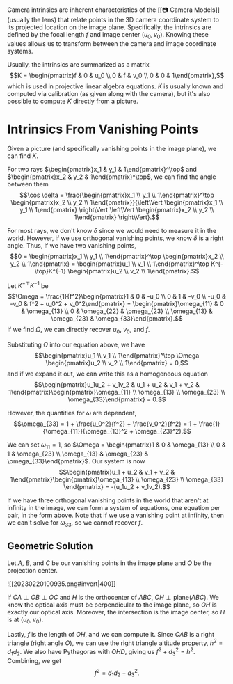 Camera intrinsics are inherent characteristics of the [[📷 Camera Models]] (usually the lens) that relate points in the 3D camera coordinate system to its projected location on the image plane. Specifically, the intrinsics are defined by the focal length $f$ and image center $(u_0, v_0)$. Knowing these values allows us to transform between the camera and image coordinate systems.

Usually, the intrinsics are summarized as a matrix $$K = \begin{pmatrix}f & 0 & u_0 \\ 0 & f & v_0 \\ 0 & 0 & 1\end{pmatrix},$$ which is used in projective linear algebra equations. $K$ is usually known and computed via calibration (as given along with the camera), but it's also possible to compute $K$ directly from a picture.

# Intrinsics From Vanishing Points
Given a picture (and specifically vanishing points in the image plane), we can find $K$.

For two rays $\begin{pmatrix}x_1 & y_1 & 1\end{pmatrix}^\top$ and $\begin{pmatrix}x_2 & y_2 & 1\end{pmatrix}^\top$, we can find the angle between them $$\cos \delta = \frac{\begin{pmatrix}x_1 \\ y_1 \\ 1\end{pmatrix}^\top \begin{pmatrix}x_2 \\ y_2 \\ 1\end{pmatrix}}{\left\Vert \begin{pmatrix}x_1 \\ y_1 \\ 1\end{pmatrix} \right\Vert \left\Vert \begin{pmatrix}x_2 \\ y_2 \\ 1\end{pmatrix} \right\Vert}.$$

For most rays, we don't know $\delta$ since we would need to measure it in the world. However, if we use orthogonal vanishing points, we know $\delta$ is a right angle. Thus, if we have two vanishing points, $$0 = \begin{pmatrix}x_1 \\ y_1 \\ 1\end{pmatrix}^\top \begin{pmatrix}x_2 \\ y_2 \\ 1\end{pmatrix} = \begin{pmatrix}u_1 \\ v_1 \\ 1\end{pmatrix}^\top K^{-\top}K^{-1} \begin{pmatrix}u_2 \\ v_2 \\ 1\end{pmatrix}.$$

Let $K^{-\top}K^{-1}$ be $$\Omega = \frac{1}{f^2}\begin{pmatrix}1 & 0 & -u_0 \\ 0 & 1 & -v_0 \\ -u_0 & -v_0 & f^2 + u_0^2 + v_0^2\end{pmatrix} = \begin{pmatrix}\omega_{11} & 0 & \omega_{13} \\ 0 & \omega_{22} & \omega_{23} \\ \omega_{13} & \omega_{23} & \omega_{33}\end{pmatrix}.$$ If we find $\Omega$, we can directly recover $u_0$, $v_0$, and $f$.

Substituting $\Omega$ into our equation above, we have $$\begin{pmatrix}u_1 \\ v_1 \\ 1\end{pmatrix}^\top \Omega \begin{pmatrix}u_2 \\ v_2 \\ 1\end{pmatrix} = 0,$$ and if we expand it out, we can write this as a homogeneous equation $$\begin{pmatrix}u_1u_2 + v_1v_2 & u_1 + u_2 & v_1 + v_2 & 1\end{pmatrix}\begin{pmatrix}\omega_{11} \\ \omega_{13} \\ \omega_{23} \\ \omega_{33}\end{pmatrix} = 0.$$

However, the quantities for $\omega$ are dependent, $$\omega_{33} = 1 + \frac{u_0^2}{f^2} + \frac{v_0^2}{f^2} = 1 + \frac{1}{\omega_{11}}(\omega_{13}^2 + \omega_{23}^2).$$

We can set $\omega_{11} = 1$, so $\Omega = \begin{pmatrix}1 & 0 & \omega_{13} \\ 0 & 1 & \omega_{23} \\ \omega_{13} & \omega_{23} & \omega_{33}\end{pmatrix}$. Our system is now $$\begin{pmatrix}u_1 + u_2 & v_1 + v_2 & 1\end{pmatrix}\begin{pmatrix}\omega_{13} \\ \omega_{23} \\ \omega_{33} \end{pmatrix} = -(u_1u_2 + v_1v_2).$$

If we have three orthogonal vanishing points in the world that aren't at infinity in the image, we can form a system of equations, one equation per pair, in the form above. Note that if we use a vanishing point at infinity, then we can't solve for $\omega_{33}$, so we cannot recover $f$.

## Geometric Solution
Let $A$, $B$, and $C$ be our vanishing points in the image plane and $O$ be the projection center.

![[20230220100935.png#invert|400]]

If $OA \perp OB \perp OC$ and $H$ is the orthocenter of $ABC$, $OH \perp \text{plane}(ABC).$ We know the optical axis must be perpendicular to the image plane, so $OH$ is exactly our optical axis. Moreover, the intersection is the image center, so $H$ is at $(u_0, v_0)$.

Lastly, $f$ is the length of $OH$, and we can compute it. Since $OAB$ is a right triangle (right angle $O$), we can use the right triangle altitude property, $h^2 = d_1d_2$. We also have Pythagoras with $OHD$, giving us $f^2 + d_3^2 = h^2$. Combining, we get $$f^2 = d_1d_2 - d_3^2.$$